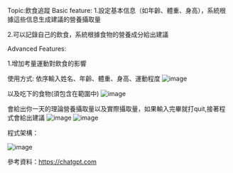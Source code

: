 Topic:飲食追蹤
Basic feature:
1.設定基本信息（如年齡、體重、身高），系統根據這些信息生成建議的營養攝取量

2.可以記錄自己的飲食，系統根據食物的營養成分給出建議

Advanced Features:

1.增加考量運動對飲食的影響

使用方式:
依序輸入姓名、年齡、體重、身高、運動程度
![image](https://github.com/user-attachments/assets/bfa4018e-2170-4b78-a6db-8021fb2cbe0b)

以及吃下的食物(須包含在範圍中)
![image](https://github.com/user-attachments/assets/3cf8d71f-9496-46b7-bd85-74dcb9ce937d)

會給出你一天的理論營養攝取量以及實際攝取量，如果輸入完畢就打quit,接著程式會給出建議
![image](https://github.com/user-attachments/assets/1ff7e080-e988-4e3a-b353-c947fb613b58)
![image](https://github.com/user-attachments/assets/a3322b7e-1bc7-424c-9ac3-1896e2af8e7d)

程式架構：


![image](https://github.com/user-attachments/assets/a90f7626-9322-47d9-b497-a3c8cf3b4518)


參考資料：https://chatgpt.com
